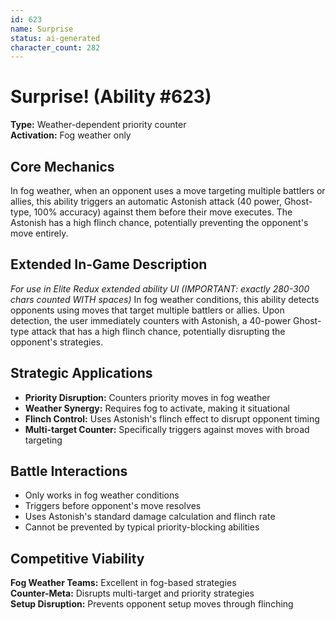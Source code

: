 ```yaml
---
id: 623
name: Surprise
status: ai-generated
character_count: 282
---
```


# Surprise! (Ability #623)

**Type:** Weather-dependent priority counter  
**Activation:** Fog weather only

## Core Mechanics

In fog weather, when an opponent uses a move targeting multiple battlers or allies, this ability triggers an automatic Astonish attack (40 power, Ghost-type, 100% accuracy) against them before their move executes. The Astonish has a high flinch chance, potentially preventing the opponent's move entirely.

## Extended In-Game Description
*For use in Elite Redux extended ability UI (IMPORTANT: exactly 280-300 chars counted WITH spaces)*
In fog weather conditions, this ability detects opponents using moves that target multiple battlers or allies. Upon detection, the user immediately counters with Astonish, a 40-power Ghost-type attack that has a high flinch chance, potentially disrupting the opponent's strategies.

## Strategic Applications

- **Priority Disruption:** Counters priority moves in fog weather
- **Weather Synergy:** Requires fog to activate, making it situational
- **Flinch Control:** Uses Astonish's flinch effect to disrupt opponent timing
- **Multi-target Counter:** Specifically triggers against moves with broad targeting

## Battle Interactions

- Only works in fog weather conditions
- Triggers before opponent's move resolves
- Uses Astonish's standard damage calculation and flinch rate
- Cannot be prevented by typical priority-blocking abilities

## Competitive Viability

**Fog Weather Teams:** Excellent in fog-based strategies  
**Counter-Meta:** Disrupts multi-target and priority strategies  
**Setup Disruption:** Prevents opponent setup moves through flinching